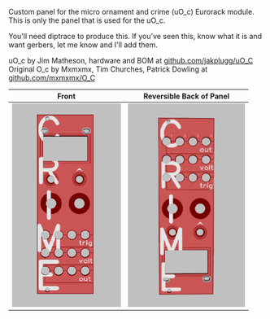 Custom panel for the micro ornament and crime (uO_c) Eurorack module. This is only the panel that is used for the uO_c.

You'll need diptrace to produce this. If you've seen this, know what it is and want gerbers, let me know and I'll add them.

uO_c by Jim Matheson, hardware and BOM at <a href="https://github.com/jakplugg/uO_C">github.com/jakplugg/uO_C</a>
Original O_c by Mxmxmx, Tim Churches, Patrick Dowling at <a href="https://github.com/mxmxmx/oc">github.com/mxmxmx/O_C</a>

Front                      |  Reversible Back of Panel
:-------------------------:|:-------------------------:
<img src="img/panel.png" alt="drawing" height="400px"/> |  <img src="img/panel-reverse.png" alt="drawing" height="400px"/>
